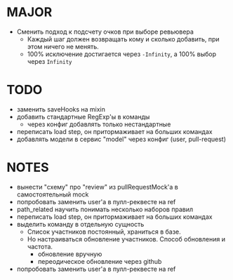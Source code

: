 # MAJOR
* Сменить подход к подсчету очков при выборе ревьювера
  * Каждый шаг должен возвращать кому и сколько добавить, при этом ничего не менять.
  * 100% исключение достигается через `-Infinity`, а 100% выбор через `Infinity`

# TODO
* заменить saveHooks на mixin
* добавить стандартные RegExp'ы в команды
  * через конфиг добавлять только нестандартные
* переписать load step, он притормаживает на больших командах
* добавлять модели в сервис "model" через конфиг (user, pull-request)

# NOTES
* вынести "схему" про "review" из pullRequestMock'a в самостоятельный mock
* попробовать заменить user'a в пулл-реквесте на ref
* path_related научить понимать несколько наборов правил
* переписать load step, он притормаживает на больших командах
* выделить команду в отдельную сущность
  - Список участников постоянный, храниться в базе.
  - Но настраиваться обновление участников. Способ обновления и частота.
    * обновление вручную
    * переодическое обновление через github
* попробовать заменить user'a в пулл-реквесте на ref
